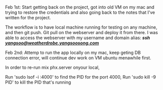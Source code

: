 Feb 1st:
Start getting back on the project, got into old VM on my mac and trying to restore the credentials and also going back to the notes that I've written for the project.

The workflow is to have local machine running for testing on any machine, and then git push.
Git pull on the webserver and deploy it from there. I was able to access the webserver with my username and domain alias: ***ssh yangsoo@weatherdrobe.yangsoosong.com***

Feb 2nd:
Attemp to run the app locally on my mac, keep geting DB connection error, will
continue dev work on VM ubuntu menawhile first.

In order to re-run mix phx.server onyour local,

Run 'sudo lsof -i :4000' to find the PID for the port 4000,
Run 'sudo kill -9 PID' to kill the PID that's running
